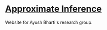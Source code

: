 # [Approximate Inference](https://approximate-inference.github.io/)

Website for Ayush Bharti's research group.
